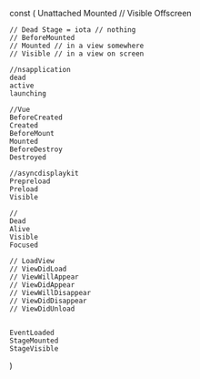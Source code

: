 const (
    Unattached
    Mounted // 
    Visible
    Offscreen
    
    // Dead Stage = iota // nothing
    // BeforeMounted
    // Mounted // in a view somewhere
    // Visible // in a view on screen
    
    //nsapplication
    dead
    active
    launching
    
    //Vue
    BeforeCreated
    Created
    BeforeMount
    Mounted
    BeforeDestroy
    Destroyed
    
    //asyncdisplaykit
    Prepreload
    Preload
    Visible
    
    //
    Dead
    Alive
    Visible
    Focused
    
    // LoadView
    // ViewDidLoad
    // ViewWillAppear
    // ViewDidAppear
    // ViewWillDisappear
    // ViewDidDisappear
    // ViewDidUnload
    
    
    EventLoaded
    StageMounted
    StageVisible
)
